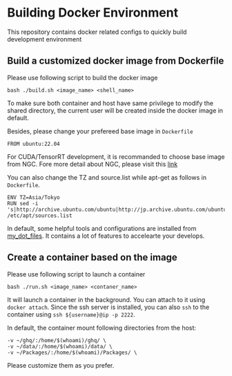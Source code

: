 # Building Docker Environment
This repository contains docker related configs to quickly build development environment

## Build a customized docker image from Dockerfile
Please use following script to build the docker image
```shell
bash ./build.sh <image_name> <shell_name>
```
To make sure both container and host have same privilege to modify the shared directory, the current user will be created inside the docker image in default.

Besides, please change your prefereed base image in `Dockerfile`
```shell
FROM ubuntu:22.04
```
For CUDA/TensorRT development, it is recommanded to choose base image from NGC. Fore more detail about NGC, please visit this [link](https://catalog.ngc.nvidia.com/orgs/nvidia/containers/cuda)


You can also change the TZ and source.list while apt-get as follows in `Dockerfile`.
```shell
ENV TZ=Asia/Tokyo
RUN sed -i 's|http://archive.ubuntu.com/ubuntu|http://jp.archive.ubuntu.com/ubuntu|g' /etc/apt/sources.list
```

In default, some helpful tools and configurations are installed from [my_dot_files](https://github.com/kalfazed/my_dot_files). It contains a lot of features to accelearte your develops.


## Create a container based on the image
Please use following script to launch a container
```shell
bash ./run.sh <image_name> <contaner_name>
```
It will launch a container in the background. You can attach to it using `docker attach`. Since the ssh server is installed, you can also `ssh` to the 
container using `ssh ${username}@ip -p 2222`.

In default, the container mount following directories from the host:
```shell
-v ~/ghq/:/home/$(whoami)/ghq/ \
-v ~/data/:/home/$(whoami)/data/ \
-v ~/Packages/:/home/$(whoami)/Packages/ \
```
Please customize them as you prefer.